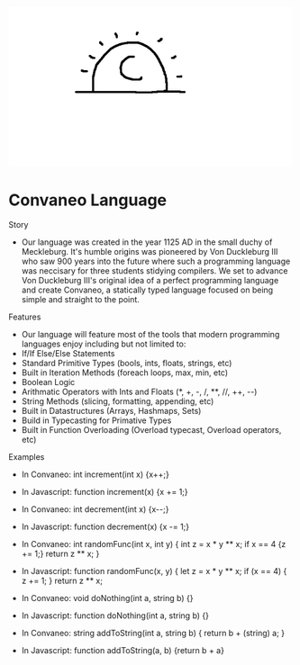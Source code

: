 ![logo](docs/Convaneo_Logo.png)
# Convaneo Language
Story
- Our language was created in the year 1125 AD in the small duchy of Meckleburg. It's humble origins was pioneered by Von Duckleburg III who saw 900 years into the future where such a programming language was neccisary for three students stidying compilers. We set to advance Von Duckleburg III's original idea of a perfect programming language and create Convaneo, a statically typed language focused on being simple and straight to the point.

Features
- Our language will feature most of the tools that modern programming languages enjoy including but not limited to:
- If/If Else/Else Statements
- Standard Primitive Types (bools, ints, floats, strings, etc)
- Built in Iteration Methods (foreach loops, max, min, etc)
- Boolean Logic
- Arithmatic Operators with Ints and Floats (*, +, -, /, **, //, ++, --)
- String Methods (slicing, formatting, appending, etc)
- Built in Datastructures (Arrays, Hashmaps, Sets)
- Build in Typecasting for Primative Types
- Built in Function Overloading (Overload typecast, Overload operators, etc)

Examples
- In Convaneo: int increment(int x) {x++;}
- In Javascript: function increment(x) {x += 1;}
  
- In Convaneo: int decrement(int x) {x--;}
- In Javascript: function decrement(x) {x -= 1;}
  
- In Convaneo: int randomFunc(int x, int y) {
	int z = x * y ** x;
  	if x == 4 {z += 1;}
	return z ** x;
  }
- In Javascript: function randomFunc(x, y) {
  	let z = x * y ** x;
  	if (x == 4) {
  		z += 1;
	}
  	return z ** x;
  
- In Convaneo: void doNothing(int a, string b) {}
- In Javascript: function doNothing(int a, string b) {}

- In Convaneo: string addToString(int a, string b) {
	return b + (string) a;
  }
- In Javascript: function addToString(a, b) {return b + a}
